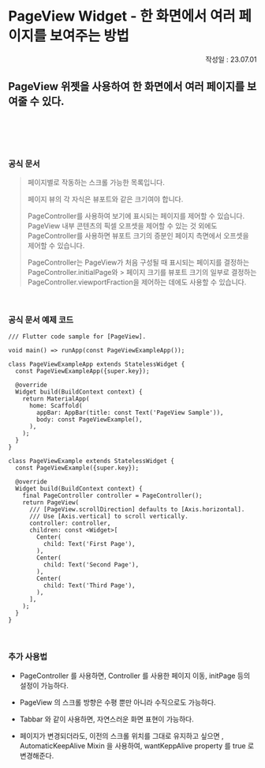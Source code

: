 # PageView Widget - 한 화면에서 여러 페이지를 보여주는 방법
<p align="right">작성일 : 23.07.01</p>

PageView 위젯을 사용하여 한 화면에서 여러 페이지를 보여줄 수 있다.
<br>
<br>
------------------
<br>
<br>

### 공식 문서
> 페이지별로 작동하는 스크롤 가능한 목록입니다.
>
> 페이지 뷰의 각 자식은 뷰포트와 같은 크기여야 합니다.
> 
> PageController를 사용하여 보기에 표시되는 페이지를 제어할 수 있습니다. PageView 내부 콘텐츠의 픽셀 오프셋을 제어할 수 있는 것 외에도 PageController를 사용하면 뷰포트 크기의 증분인 페이지 측면에서 오프셋을 제어할 수 있습니다.
> 
> PageController는 PageView가 처음 구성될 때 표시되는 페이지를 결정하는 PageController.initialPage와 > 페이지 크기를 뷰포트 크기의 일부로 결정하는 PageController.viewportFraction을 제어하는 데에도 사용할 수 있습니다. 

<br>



### 공식 문서 예제 코드

```
/// Flutter code sample for [PageView].

void main() => runApp(const PageViewExampleApp());

class PageViewExampleApp extends StatelessWidget {
  const PageViewExampleApp({super.key});

  @override
  Widget build(BuildContext context) {
    return MaterialApp(
      home: Scaffold(
        appBar: AppBar(title: const Text('PageView Sample')),
        body: const PageViewExample(),
      ),
    );
  }
}

class PageViewExample extends StatelessWidget {
  const PageViewExample({super.key});

  @override
  Widget build(BuildContext context) {
    final PageController controller = PageController();
    return PageView(
      /// [PageView.scrollDirection] defaults to [Axis.horizontal].
      /// Use [Axis.vertical] to scroll vertically.
      controller: controller,
      children: const <Widget>[
        Center(
          child: Text('First Page'),
        ),
        Center(
          child: Text('Second Page'),
        ),
        Center(
          child: Text('Third Page'),
        ),
      ],
    );
  }
}

```

<br>

### 추가 사용법

- PageController 를 사용하면, Controller 를 사용한 페이지 이동, initPage 등의 설정이 가능하다.

- PageView 의 스크롤 방향은 수평 뿐만 아니라 수직으로도 가능하다.

- Tabbar 와 같이 사용하면, 자연스러운 화면 표현이 가능하다.

- 페이지가 변경되더라도, 이전의 스크롤 위치를 그대로 유지하고 싶으면 , AutomaticKeepAlive Mixin 을 사용하여, wantKeppAlive property 를 true 로 변경해준다. 